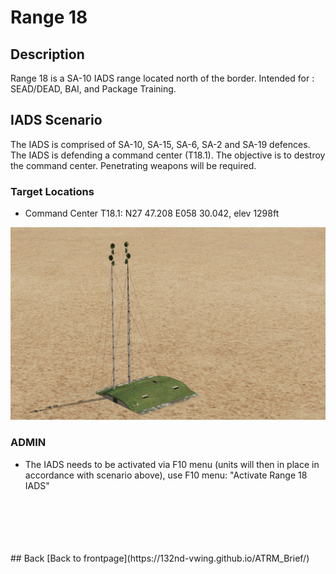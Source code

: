 # Range 18

## Description
Range 18 is a SA-10 IADS range located north of the border. Intended for : SEAD/DEAD, BAI, and Package Training.


## IADS Scenario
The IADS is comprised of SA-10, SA-15, SA-6, SA-2 and SA-19 defences. The IADS is 
defending a command center (T18.1). The objective is to destroy the command center. Penetrating weapons will be required.       


### Target Locations
- Command Center T18.1: N27 47.208 E058 30.042, elev 1298ft  


![T18.1](/Pictures/T18_1.PNG)


### ADMIN
- The IADS needs to be activated via F10 menu (units will then in place in accordance with scenario above), use F10 menu: "Activate Range 18 IADS"


<br>
<br>
<br>
<br>
<br>
## Back
[Back to frontpage](https://132nd-vwing.github.io/ATRM_Brief/)